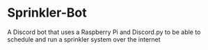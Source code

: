 # Sprinkler-Bot
A Discord bot that uses a Raspberry Pi and Discord.py to be able to schedule and run a sprinkler system over the internet
